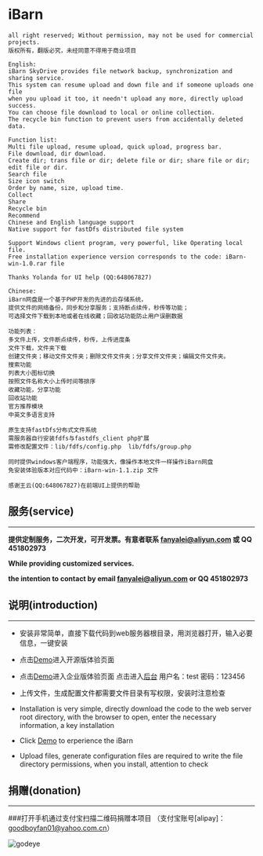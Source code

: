 # iBarn

    all right reserved; Without permission, may not be used for commercial projects.
    版权所有，翻版必究，未经同意不得用于商业项目

    English:
    iBarn SkyDrive provides file network backup, synchronization and sharing service. 
    This system can resume upload and down file and if someone uploads one file 
    when you upload it too, it needn't upload any more, directly upload success. 
    You can choose file download to local or online collection. 
    The recycle bin function to prevent users from accidentally deleted data. 
    
    Function list:
    Multi file upload, resume upload, quick upload, progress bar.
    File download, dir download.
    Create dir; trans file or dir; delete file or dir; share file or dir; edit file or dir.
    Search file
    Size icon switch
    Order by name, size, upload time.
    Collect
    Share
    Recycle bin
    Recommend
    Chinese and English language support
    Native support for fastDfs distributed file system

    Support Windows client program, very powerful, like Operating local file.
    Free installation experience version corresponds to the code: iBarn-win-1.0.rar file
    
    Thanks Yolanda for UI help (QQ:648067827)

    Chinese:
    iBarn网盘是一个基于PHP开发的先进的云存储系统，
    提供文件的网络备份，同步和分享服务；支持断点续传，秒传等功能；
    可选择文件下载到本地或者在线收藏；回收站功能防止用户误删数据
    
    功能列表：
    多文件上传，文件断点续传，秒传，上传进度条
    文件下载，文件夹下载
    创建文件夹；移动文件文件夹；删除文件文件夹；分享文件文件夹；编辑文件文件夹。
    搜索功能
    列表大小图标切换
    按照文件名称大小上传时间等排序
    收藏功能，分享功能
    回收站功能
    官方推荐模块
    中英文多语言支持

    原生支持fastDfs分布式文件系统
    需服务器自行安装fdfs与fastdfs_client php扩展 
    需修改配置文件：lib/fdfs/config.php  lib/fdfs/group.php

    同时提供windows客户端程序，功能强大，像操作本地文件一样操作iBarn网盘
    免安装体验版本对应代码中：iBarn-win-1.1.zip 文件
    
    感谢王云(QQ:648067827)在前端UI上提供的帮助

## 服务(service)
---
**提供定制服务，二次开发，可开发票。有意者联系 fanyalei@aliyun.com 或 QQ 451802973**

**While providing customized services.**

**the intention to contact by email fanyalei@aliyun.com or QQ 451802973**
    
## 说明(introduction)
---
* 安装非常简单，直接下载代码到web服务器根目录，用浏览器打开，输入必要信息，一键安装
* 点击[Demo](http://www.godeye.org:82/index.php)进入开源版体验页面
* 点击[Demo](http://www.godeye.org:81/index.php)进入企业版体验页面  点击进入[后台](http://www.godeye.org:81/admin.php)  用户名：test 密码：123456
* 上传文件，生成配置文件都需要文件目录有写权限，安装时注意检查


* Installation is very simple, directly download the code to the web server root directory, 
with the browser to open, enter the necessary information, a key installation
* Click [Demo](http://www.godeye.org:82/index.php) to erperience the iBarn
* Upload files, generate configuration files are required to write the file directory permissions, 
when you install, attention to check

## 捐赠(donation)
---
###打开手机通过支付宝扫描二维码捐赠本项目
（支付宝账号[alipay]：goodboyfan01@yahoo.com.cn）

![godeye](http://www.godeye.org/img/theme/apuzvzlz1em53xhd90.png)